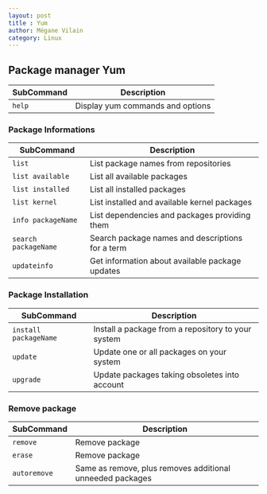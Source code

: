 ```yaml
---
layout: post
title : Yum
author: Mégane Vilain
category: Linux
---
```


## Package manager Yum

|SubCommand|Description|
|---|---|
|`help`| Display yum commands and options|

### Package Informations

|SubCommand|Description|
|---|---|
|`list`|List package names from repositories|
|`list available`|List all available packages|
|`list installed`|List all installed packages|
|`list kernel`|List installed and available kernel packages|
|`info packageName`|List dependencies and packages providing them|
|`search packageName` |Search package names and descriptions for a term|
|`updateinfo`|Get information about available package updates|

### Package Installation 

|SubCommand|Description|
|---|---|
|`install packageName`|Install a package from a repository to your system |
|`update`|Update one or all packages on your system|
|`upgrade`| Update packages taking obsoletes into account|


### Remove package
|SubCommand|Description|
|---|---|
|`remove`|Remove package|
|`erase`|Remove package|
|`autoremove`|Same as remove, plus removes additional unneeded packages|